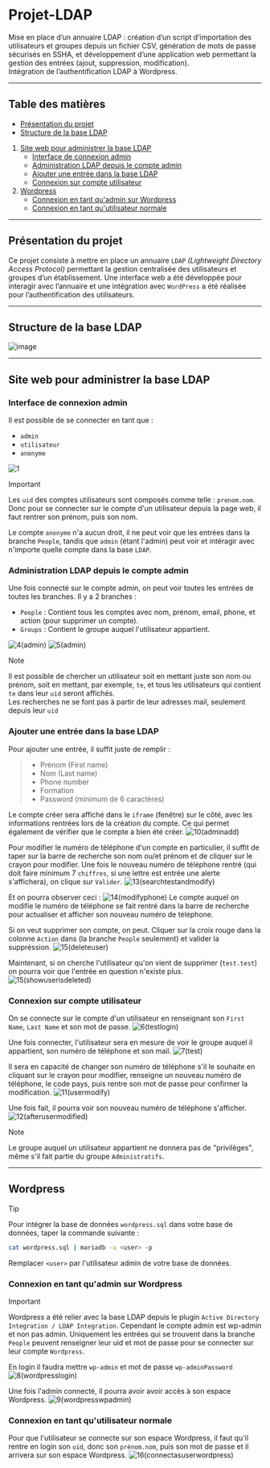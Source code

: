 # Projet-LDAP
Mise en place d’un annuaire LDAP : création d’un script d’importation des utilisateurs et groupes depuis un fichier CSV, génération de mots de passe sécurisés en SSHA, et développement d’une application web permettant la gestion des entrées (ajout, suppression, modification).  
Intégration de l’authentification LDAP à Wordpress.

---

## Table des matières
   - [Présentation du projet](#présentation-du-projet)
   - [Structure de la base LDAP](#structure-de-la-base-ldap)
   1. [Site web pour administrer la base LDAP](#site-web-pour-administrer-la-base-ldap)
      - [Interface de connexion admin](#interface-de-connexion-admin)
      - [Administration LDAP depuis le compte admin](#administration-ldap-depuis-le-compte-admin)
      - [Ajouter une entrée dans la base LDAP](#ajouter-une-entrée-dans-la-base-ldap)
      - [Connexion sur compte utilisateur](#connexion-sur-compte-utilisateur)
   2. [Wordpress](#wordpress)
      - [Connexion en tant qu'admin sur Wordpress](#connexion-en-tant-quadmin-sur-wordpress)
      - [Connexion en tant qu'utilisateur normale](#connexion-en-tant-quutilisateur-normale)

---

## Présentation du projet
Ce projet consiste à mettre en place un annuaire `LDAP` *_(Lightweight Directory Access Protocol)_* permettant la gestion centralisée des utilisateurs et groupes d’un établissement. Une interface web a été développée pour interagir avec l’annuaire et une intégration avec `WordPress` a été réalisée pour l’authentification des utilisateurs.

---

## Structure de la base LDAP
![image](https://github.com/user-attachments/assets/bfa66722-0973-4eb8-be5b-7e83ffe34be4)

---

## Site web pour administrer la base LDAP

### Interface de connexion admin
Il est possible de se connecter en tant que :
   - `admin`
   - `utilisateur`
   - `anonyme`

![1](https://github.com/user-attachments/assets/c9706917-c27e-4c00-a1fd-c34a01ea9234)

> [!IMPORTANT]
> Les `uid` des comptes utilisateurs sont composés comme telle : `prenom.nom`.  
> Donc pour se connecter sur le compte d'un utilisateur depuis la page web, il faut rentrer son prénom, puis son nom.

Le compte `anonyme` n'a aucun droit, il ne peut voir que les entrées dans la branche `People`, tandis que `admin` (étant l'admin) peut voir et intéragir avec n'importe quelle compte dans la base `LDAP`.

### Administration LDAP depuis le compte admin
Une fois connecté sur le compte admin, on peut voir toutes les entrées de toutes les branches. Il y a 2 branches :
   - `People` : Contient tous les comptes avec nom, prénom, email, phone, et action (pour supprimer un compte).
   - `Groups` : Contient le groupe auquel l'utilisateur appartient.

![4(admin)](https://github.com/user-attachments/assets/baaaea1b-5f3a-4044-910c-dd0476cf67d0)
![5(admin)](https://github.com/user-attachments/assets/3c66097c-2666-49b2-beb6-ae528d632b0b)
> [!NOTE]
> Il est possible de chercher un utilisateur soit en mettant juste son nom ou prénom, soit en mettant, par exemple, `te`, et tous les utilisateurs qui contient `te` dans leur `uid` seront affichés.  
> Les recherches ne se font pas à partir de leur adresses mail, seulement depuis leur `uid`

### Ajouter une entrée dans la base LDAP
Pour ajouter une entrée, il suffit juste de remplir :
>   - Prénom (First name)
>   - Nom (Last name)
>   - Phone number
>   - Formation
>   - Password (minimum de 6 caractères)

Le compte créer sera affiché dans le `iframe` (fenêtre) sur le côté, avec les informations rentrées lors de la création du compte. Ce qui permet également de vérifier que le compte a bien été créer.
![10(adminadd)](https://github.com/user-attachments/assets/e103e87f-6d8d-4e0a-ba5a-66eddc62dd53)

Pour modifier le numéro de téléphone d'un compte en particulier, il suffit de taper sur la barre de recherche son nom ou/et prénom et de cliquer sur le crayon pour modifier. Une fois le nouveau numéro de téléphone rentré (qui doit faire minimum 7 `chiffres`, si une lettre est entrée une alerte s'affichera), on clique sur `Valider`.
![13(searchtestandmodify)](https://github.com/user-attachments/assets/1623c1db-a38f-4c66-b74d-86df9eb44905)

Et on pourra observer ceci :
![14(modifyphone)](https://github.com/user-attachments/assets/e6557de9-2740-4cea-b37f-b3c08aea83c3)
Le compte auquel on modifie le numéro de téléphone se fait rentré dans la barre de recherche pour actualiser et afficher son nouveau numéro de téléphone.

Si on veut supprimer son compte, on peut. Cliquer sur la croix rouge dans la colonne `Action` dans (la branche `People` seulement) et valider la suppréssion.
![15(deleteuser)](https://github.com/user-attachments/assets/b0536418-33b4-43ca-91de-7370c6db1a4f)

Maintenant, si on cherche l'utilisateur qu'on vient de supprimer (`test.test`) on pourra voir que l'entrée en question n'existe plus.
![15(showuserisdeleted)](https://github.com/user-attachments/assets/b4078d54-1d20-4704-bcee-ac70e3d115f1)

### Connexion sur compte utilisateur
On se connecte sur le compte d'un utilisateur en renseignant son `First Name`, `Last Name` et son mot de passe.
![6(testlogin)](https://github.com/user-attachments/assets/83852494-28d2-4e91-9a9c-b1f8c8456492)

Une fois connecter, l'utilisateur sera en mesure de voir le groupe auquel il appartient, son numéro de téléphone et son mail.
![7(test)](https://github.com/user-attachments/assets/6cae1cc6-e995-4623-81c2-c0957d163b70)

Il sera en capacité de changer son numéro de téléphone s'il le souhaite en cliquant sur le crayon pour modifier, renseigne un nouveau numéro de téléphone, le code pays, puis rentre son mot de passe pour confirmer la modification.
![11(usermodify)](https://github.com/user-attachments/assets/b1c4eb1e-379b-49a6-a5c8-30e71cc9182d)

Une fois fait, il pourra voir son nouveau numéro de téléphone s'afficher.
![12(afterusermodified)](https://github.com/user-attachments/assets/0efb27b7-90ab-43c5-99ec-90a0364ae29e)

> [!NOTE]
> Le groupe auquel un utilisateur appartient ne donnera pas de "privilèges", même s'il fait partie du groupe `Administratifs`.

---

## Wordpress
> [!TIP]
> Pour intégrer la base de données `wordpress.sql` dans votre base de données, taper la commande suivante :
> ```bash
> cat wordpress.sql | mariadb -u <user> -p
> ```
> Remplacer `<user>` par l'utilisateur admin de votre base de données.

### Connexion en tant qu'admin sur Wordpress
> [!IMPORTANT]
> Wordpress a été relier avec la base LDAP depuis le plugin `Active Directory Integration / LDAP Integration`. Cependant le compte admin est wp-admin et non pas admin. Uniquement les entrées qui se trouvent dans la branche `People` peuvent renseigner leur uid et mot de passe pour se connecter sur leur compte `Wordpress`.

En login il faudra mettre `wp-admin` et mot de passe `wp-adminPassword`
![8(wordpresslogin)](https://github.com/user-attachments/assets/52db2332-7bdb-41b9-80e9-01f557875f65)

Une fois l'admin connecté, il pourra avoir avoir accès à son espace Wordpress.
![9(wordpresswpadmin)](https://github.com/user-attachments/assets/af6802cd-5fdc-4a13-b007-19a5a19bd836)

### Connexion en tant qu'utilisateur normale
Pour que l'utilisateur se connecte sur son espace Wordpress, il faut qu'il rentre en login son `uid`, donc son `prénom.nom`, puis son mot de passe et il arrivera sur son espace Wordpress.
![16(connectasuserwordpress)](https://github.com/user-attachments/assets/88e0c04c-40a1-41b5-b6dd-342ea15f8e50)
